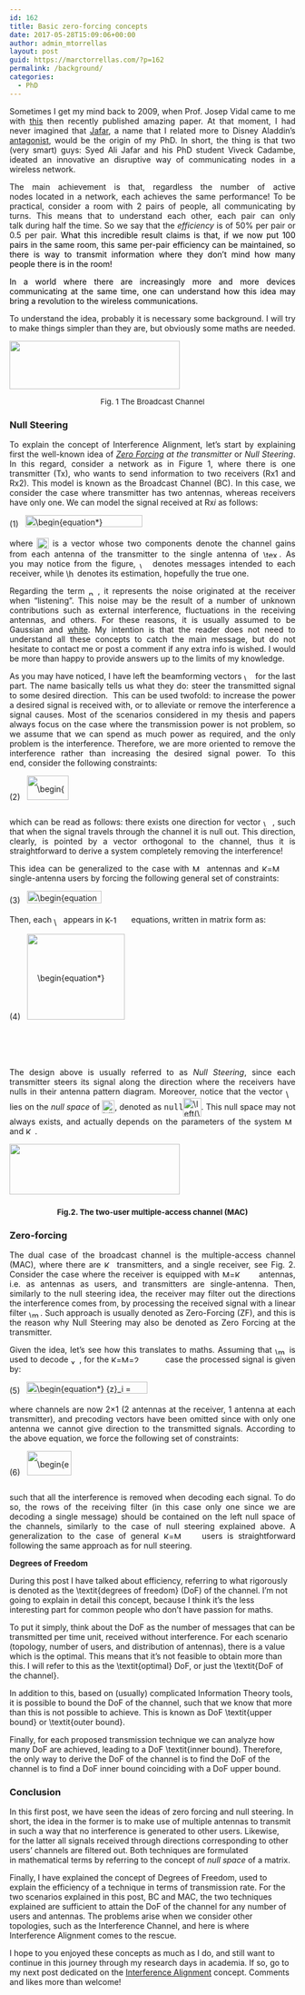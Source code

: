 ```yaml
---
id: 162
title: Basic zero-forcing concepts
date: 2017-05-28T15:09:06+00:00
author: admin_mtorrellas
layout: post
guid: https://marctorrellas.com/?p=162
permalink: /background/
categories:
  - PhD
---
```

<p style="text-align: justify;">
  Sometimes I get my mind back to 2009, when Prof. Josep Vidal came to me with <a href="https://arxiv.org/abs/0707.0323">this</a> then recently published amazing paper. At that moment, I had never imagined that <a href="http://www.ece.uci.edu/~syed/">Jafar</a>, a name that I related more to Disney Aladdin&#8217;s <a href="https://en.wikipedia.org/wiki/List_of_Disney%27s_Aladdin_characters#Jafar">antagonist</a>, would be the origin of my PhD. In short, the thing is that two (very smart) guys: Syed Ali Jafar and his PhD student Viveck Cadambe, ideated an innovative an disruptive way of communicating nodes in a wireless network.
</p>

<p style="text-align: justify;">
  The main achievement is that, regardless the number of active nodes located in a network, each achieves the same performance! To be practical, consider a room with 2 pairs of people, all communicating by turns. This means that to understand each other, each pair can only talk during half the time. So we say that the <em>efficiency </em>is of 50% per pair or 0.5 per pair<span style="color: #000000;">. What this incredible result claims is that, if we now put 100 pairs in the same room, this same per-pair efficiency can be maintained, so there is way to transmit information where they don&#8217;t mind how many people there is in the room!</span>
</p>

<p style="text-align: justify;">
  <span style="color: #000000;">In a world where there are increasingly more and more devices communicating at the same time, one can understand how this idea may bring a revolution to the wireless communications.</span>
</p>

<p style="text-align: justify;">
  To understand the idea, probably it is necessary some background. I will try to make things simpler than they are, but obviously some maths are needed.
</p>

<img class="aligncenter" src="https://marctorrellas.com/wp-content/uploads/2016/11/BC-300x85.png" width="300" height="85" />

<p style="text-align: center;">
  <span style="font-size: 10pt;">Fig. 1 The Broadcast Channel</span>
</p>

### **Null Steering**

<p style="text-align: justify;">
  To explain the concept of Interference Alignment, let&#8217;s start by explaining first the well-known idea of <em><a href="https://en.wikipedia.org/wiki/Zero-forcing_precoding">Zero Forcing</a> at the transmitter</em> or <em>Null Steering</em>. In this regard, consider a network as in Figure 1, where there is one transmitter (Tx), who wants to send information to two receivers (Rx1 and Rx2). This model is known as the Broadcast Channel (BC). In this case, we consider the case where transmitter has two antennas, whereas receivers have only one. We can model the signal received at Rx<em>i </em>as follows:
</p>

<p align="center">
  <p class="ql-center-displayed-equation" style="line-height: 21px;">
    <span class="ql-right-eqno"> (1) </span><span class="ql-left-eqno"> &nbsp; </span><img src="https://marctorrellas.com/wp-content/ql-cache/quicklatex.com-7654ac202d06e64475fadb92b6bc35e3_l3.png" height="21" width="206" class="ql-img-displayed-equation quicklatex-auto-format" alt="&#92;&#98;&#101;&#103;&#105;&#110;&#123;&#101;&#113;&#117;&#97;&#116;&#105;&#111;&#110;&#42;&#125;&#32;&#92;&#100;&#105;&#115;&#112;&#108;&#97;&#121;&#115;&#116;&#121;&#108;&#101;&#32;&#123;&#121;&#125;&#95;&#105;&#32;&#61;&#32;&#92;&#109;&#97;&#116;&#104;&#98;&#102;&#123;&#104;&#125;&#94;&#84;&#95;&#105;&#32;&#40;&#92;&#109;&#97;&#116;&#104;&#98;&#102;&#123;&#118;&#125;&#95;&#49;&#32;&#120;&#95;&#49;&#32;&#43;&#32;&#92;&#109;&#97;&#116;&#104;&#98;&#102;&#123;&#118;&#125;&#95;&#50;&#32;&#120;&#95;&#50;&#41;&#32;&#43;&#32;&#110;&#95;&#105;&#32;&#36;&#32;&#32;&#32;&#92;&#101;&#110;&#100;&#123;&#101;&#113;&#117;&#97;&#116;&#105;&#111;&#110;&#42;&#125;" title="Rendered by QuickLaTeX.com" />
  </p>
</p>

<p style="text-align: justify;">
  where <img src="https://marctorrellas.com/wp-content/ql-cache/quicklatex.com-833e20fb9788dec8352906b92ffc7868_l3.png" class="ql-img-inline-formula quicklatex-auto-format" alt="&#92;&#109;&#97;&#116;&#104;&#98;&#102;&#123;&#104;&#125;&#94;&#84;&#95;&#105;" title="Rendered by QuickLaTeX.com" height="20" width="21" style="vertical-align: -5px;" /> is a vector whose two components denote the channel gains from each antenna of the transmitter to the single antenna of <img src="https://marctorrellas.com/wp-content/ql-cache/quicklatex.com-12c40f46b92902d433b0d32f12e646c5_l3.png" class="ql-img-inline-formula quicklatex-auto-format" alt="&#92;&#116;&#101;&#120;&#116;&#123;&#82;&#120;&#125;&#105;" title="Rendered by QuickLaTeX.com" height="13" width="28" style="vertical-align: -1px;" />. As you may notice from the figure, <img src="https://marctorrellas.com/wp-content/ql-cache/quicklatex.com-e263b110e89016895180fee26a0cf4c2_l3.png" class="ql-img-inline-formula quicklatex-auto-format" alt="&#92;&#109;&#97;&#116;&#104;&#98;&#102;&#123;&#120;&#125;&#95;&#105;" title="Rendered by QuickLaTeX.com" height="11" width="16" style="vertical-align: -3px;" /> denotes messages intended to each receiver, while <img src="https://marctorrellas.com/wp-content/ql-cache/quicklatex.com-c9565c8012e2ff3ad5c283da5e14acd0_l3.png" class="ql-img-inline-formula quicklatex-auto-format" alt="&#92;&#104;&#97;&#116;&#123;&#92;&#109;&#97;&#116;&#104;&#98;&#102;&#123;&#120;&#125;&#125;&#95;&#105;" title="Rendered by QuickLaTeX.com" height="16" width="16" style="vertical-align: -3px;" /> denotes its estimation, hopefully the true one.
</p>

<p style="text-align: justify;">
  Regarding the term <img src="https://marctorrellas.com/wp-content/ql-cache/quicklatex.com-535592e0f2b99655e0c6d4a23f926704_l3.png" class="ql-img-inline-formula quicklatex-auto-format" alt="&#110;&#95;&#105;" title="Rendered by QuickLaTeX.com" height="11" width="16" style="vertical-align: -3px;" />, it represents the noise originated at the receiver when &#8220;listening&#8221;. This noise may be the result of a number of unknown contributions such as external interference, fluctuations in the receiving antennas, and others. For these reasons, it is usually assumed to be Gaussian and <a href="https://en.wikipedia.org/wiki/White_noise">white</a>. My intention is that the reader does not need to understand all these concepts to catch the main message, but do not hesitate to contact me or post a comment if any extra info is wished. I would be more than happy to provide answers up to the limits of my knowledge.
</p>

<p style="text-align: justify;">
  As you may have noticed, I have left the beamforming vectors <img src="https://marctorrellas.com/wp-content/ql-cache/quicklatex.com-26a62ea405d164d914a162c6fc197300_l3.png" class="ql-img-inline-formula quicklatex-auto-format" alt="&#92;&#109;&#97;&#116;&#104;&#98;&#102;&#123;&#118;&#125;&#95;&#105;" title="Rendered by QuickLaTeX.com" height="12" width="16" style="vertical-align: -3px;" /> for the last part. The name basically tells us what they do: steer the transmitted signal to some desired direction.  This can be used twofold: to increase the power a desired signal is received with, or to alleviate or remove the interference a signal causes. Most of the scenarios considered in my thesis and papers always focus on the case where the transmission power is not problem, so we assume that we can spend as much power as required, and the only problem is the interference. Therefore, we are more oriented to remove the interference rather than increasing the desired signal power. To this end, consider the following constraints:
</p>

<p style="text-align: center;">
  <p class="ql-center-displayed-equation" style="line-height: 43px;">
    <span class="ql-right-eqno"> (2) </span><span class="ql-left-eqno"> &nbsp; </span><img src="https://marctorrellas.com/wp-content/ql-cache/quicklatex.com-aedb85e6b4d3ee9e465cfb5b2c4ae4cd_l3.png" height="43" width="73" class="ql-img-displayed-equation quicklatex-auto-format" alt="&#92;&#98;&#101;&#103;&#105;&#110;&#123;&#101;&#113;&#117;&#97;&#116;&#105;&#111;&#110;&#42;&#125;&#32;&#92;&#98;&#101;&#103;&#105;&#110;&#123;&#109;&#97;&#116;&#114;&#105;&#120;&#125;&#92;&#109;&#97;&#116;&#104;&#98;&#102;&#123;&#104;&#125;&#94;&#84;&#95;&#49;&#32;&#92;&#109;&#97;&#116;&#104;&#98;&#102;&#123;&#118;&#125;&#95;&#50;&#32;&#61;&#32;&#48;&#32;&#92;&#92;&#32;&#92;&#109;&#97;&#116;&#104;&#98;&#102;&#123;&#104;&#125;&#94;&#84;&#95;&#50;&#32;&#92;&#109;&#97;&#116;&#104;&#98;&#102;&#123;&#118;&#125;&#95;&#49;&#32;&#61;&#32;&#48;&#32;&#92;&#101;&#110;&#100;&#123;&#109;&#97;&#116;&#114;&#105;&#120;&#125;&#32;&#36;&#32;&#32;&#32;&#32;&#92;&#101;&#110;&#100;&#123;&#101;&#113;&#117;&#97;&#116;&#105;&#111;&#110;&#42;&#125;" title="Rendered by QuickLaTeX.com" />
  </p>
</p>

<p style="text-align: justify;">
  which can be read as follows: there exists one direction for vector <img src="https://marctorrellas.com/wp-content/ql-cache/quicklatex.com-26a62ea405d164d914a162c6fc197300_l3.png" class="ql-img-inline-formula quicklatex-auto-format" alt="&#92;&#109;&#97;&#116;&#104;&#98;&#102;&#123;&#118;&#125;&#95;&#105;" title="Rendered by QuickLaTeX.com" height="12" width="16" style="vertical-align: -3px;" />, such that when the signal travels through the channel it is null out. This direction, clearly, is pointed by a vector orthogonal to the channel, thus it is straightforward to derive a system completely removing the interference!
</p>

<p style="text-align: justify;">
  This idea can be generalized to the case with <img src="https://marctorrellas.com/wp-content/ql-cache/quicklatex.com-316287c6f5fadf7cd4af9475c28d18d1_l3.png" class="ql-img-inline-formula quicklatex-auto-format" alt="&#77;" title="Rendered by QuickLaTeX.com" height="12" width="19" style="vertical-align: 0px;" /> antennas and <img src="https://marctorrellas.com/wp-content/ql-cache/quicklatex.com-f14690ce7d5e650372f8e91fb634b128_l3.png" class="ql-img-inline-formula quicklatex-auto-format" alt="&#75;&#61;&#77;" title="Rendered by QuickLaTeX.com" height="12" width="59" style="vertical-align: 0px;" /> single-antenna users by forcing the following general set of constraints:
</p>

<p style="text-align: center;">
  <p class="ql-center-displayed-equation" style="line-height: 22px;">
    <span class="ql-right-eqno"> (3) </span><span class="ql-left-eqno"> &nbsp; </span><img src="https://marctorrellas.com/wp-content/ql-cache/quicklatex.com-995336f91da2c84fa2c302e334c3d7f6_l3.png" height="22" width="131" class="ql-img-displayed-equation quicklatex-auto-format" alt="&#92;&#98;&#101;&#103;&#105;&#110;&#123;&#101;&#113;&#117;&#97;&#116;&#105;&#111;&#110;&#42;&#125;&#32;&#92;&#100;&#105;&#115;&#112;&#108;&#97;&#121;&#115;&#116;&#121;&#108;&#101;&#32;&#92;&#109;&#97;&#116;&#104;&#98;&#102;&#123;&#104;&#125;&#94;&#84;&#95;&#105;&#32;&#92;&#109;&#97;&#116;&#104;&#98;&#102;&#123;&#118;&#125;&#95;&#106;&#32;&#61;&#32;&#48;&#44;&#32;&#92;&#44;&#32;&#92;&#102;&#111;&#114;&#97;&#108;&#108;&#32;&#106;&#32;&#92;&#110;&#101;&#113;&#32;&#105;&#32;&#92;&#101;&#110;&#100;&#123;&#101;&#113;&#117;&#97;&#116;&#105;&#111;&#110;&#42;&#125;" title="Rendered by QuickLaTeX.com" />
  </p>
</p>

Then, each  <img src="https://marctorrellas.com/wp-content/ql-cache/quicklatex.com-47fff14a3e3b0fc5842a2e5572003b2e_l3.png" class="ql-img-inline-formula quicklatex-auto-format" alt="&#92;&#109;&#97;&#116;&#104;&#98;&#102;&#123;&#118;&#125;&#95;&#106;" title="Rendered by QuickLaTeX.com" height="15" width="17" style="vertical-align: -6px;" />appears in  <img src="https://marctorrellas.com/wp-content/ql-cache/quicklatex.com-cb5fae6060a520388d222c2ed82c73ff_l3.png" class="ql-img-inline-formula quicklatex-auto-format" alt="&#75;&#45;&#49;" title="Rendered by QuickLaTeX.com" height="13" width="46" style="vertical-align: -1px;" />equations, written in matrix form as:

<p style="text-align: center;">
  <p class="ql-center-displayed-equation" style="line-height: 151px;">
    <span class="ql-right-eqno"> (4) </span><span class="ql-left-eqno"> &nbsp; </span><img src="https://marctorrellas.com/wp-content/ql-cache/quicklatex.com-e261438316c4b9a86203ff513a71a110_l3.png" height="151" width="172" class="ql-img-displayed-equation quicklatex-auto-format" alt="&#92;&#98;&#101;&#103;&#105;&#110;&#123;&#101;&#113;&#117;&#97;&#116;&#105;&#111;&#110;&#42;&#125;&#32;&#92;&#100;&#105;&#115;&#112;&#108;&#97;&#121;&#115;&#116;&#121;&#108;&#101;&#32;&#92;&#98;&#101;&#103;&#105;&#110;&#123;&#98;&#109;&#97;&#116;&#114;&#105;&#120;&#125;&#92;&#109;&#97;&#116;&#104;&#98;&#102;&#123;&#104;&#125;&#94;&#84;&#95;&#105;&#32;&#92;&#92;&#32;&#92;&#118;&#100;&#111;&#116;&#115;&#32;&#92;&#92;&#32;&#92;&#109;&#97;&#116;&#104;&#98;&#102;&#123;&#104;&#125;&#94;&#84;&#95;&#123;&#105;&#45;&#49;&#125;&#92;&#92;&#32;&#32;&#92;&#109;&#97;&#116;&#104;&#98;&#102;&#123;&#104;&#125;&#94;&#84;&#95;&#123;&#105;&#45;&#49;&#125;&#32;&#92;&#92;&#32;&#92;&#118;&#100;&#111;&#116;&#115;&#32;&#92;&#92;&#32;&#92;&#109;&#97;&#116;&#104;&#98;&#102;&#123;&#104;&#125;&#94;&#84;&#95;&#123;&#75;&#125;&#32;&#92;&#101;&#110;&#100;&#123;&#98;&#109;&#97;&#116;&#114;&#105;&#120;&#125;&#32;&#92;&#109;&#97;&#116;&#104;&#98;&#102;&#123;&#118;&#125;&#95;&#106;&#32;&#61;&#32;&#92;&#116;&#105;&#108;&#100;&#101;&#123;&#92;&#109;&#97;&#116;&#104;&#98;&#102;&#123;&#72;&#125;&#125;&#95;&#106;&#92;&#109;&#97;&#116;&#104;&#98;&#102;&#123;&#118;&#125;&#95;&#106;&#32;&#61;&#32;&#92;&#109;&#97;&#116;&#104;&#98;&#102;&#123;&#48;&#125;&#32;&#92;&#101;&#110;&#100;&#123;&#101;&#113;&#117;&#97;&#116;&#105;&#111;&#110;&#42;&#125;" title="Rendered by QuickLaTeX.com" />
  </p>
</p>

<p style="text-align: justify;">
  The design above is usually referred to as <em>Null Steering</em>, since each transmitter steers its signal along the direction where the receivers have nulls in their antenna pattern diagram. Moreover, notice that the vector <img src="https://marctorrellas.com/wp-content/ql-cache/quicklatex.com-47fff14a3e3b0fc5842a2e5572003b2e_l3.png" class="ql-img-inline-formula quicklatex-auto-format" alt="&#92;&#109;&#97;&#116;&#104;&#98;&#102;&#123;&#118;&#125;&#95;&#106;" title="Rendered by QuickLaTeX.com" height="15" width="17" style="vertical-align: -6px;" /> lies on the <em>null space</em> of <img src="https://marctorrellas.com/wp-content/ql-cache/quicklatex.com-6b1e5caf0bde9b4fe9a579cd0c26a3ad_l3.png" class="ql-img-inline-formula quicklatex-auto-format" alt="&#92;&#116;&#105;&#108;&#100;&#101;&#123;&#92;&#109;&#97;&#116;&#104;&#98;&#102;&#123;&#72;&#125;&#125;&#95;&#106;" title="Rendered by QuickLaTeX.com" height="23" width="22" style="vertical-align: -6px;" />, denoted as <span style="font-family: 'courier new', courier, monospace;">null</span><img src="https://marctorrellas.com/wp-content/ql-cache/quicklatex.com-7461bca289aadc371d2d303cb8dd3407_l3.png" class="ql-img-inline-formula quicklatex-auto-format" alt="&#92;&#108;&#101;&#102;&#116;&#40;&#92;&#116;&#105;&#108;&#100;&#101;&#123;&#92;&#109;&#97;&#116;&#104;&#98;&#102;&#123;&#72;&#125;&#125;&#92;&#114;&#105;&#103;&#104;&#116;&#41;" title="Rendered by QuickLaTeX.com" height="33" width="32" style="vertical-align: -12px;" />. This null space may not always exists, and actually depends on the parameters of the system <img src="https://marctorrellas.com/wp-content/ql-cache/quicklatex.com-316287c6f5fadf7cd4af9475c28d18d1_l3.png" class="ql-img-inline-formula quicklatex-auto-format" alt="&#77;" title="Rendered by QuickLaTeX.com" height="12" width="19" style="vertical-align: 0px;" /> and <img src="https://marctorrellas.com/wp-content/ql-cache/quicklatex.com-b760ebc707e08dd6e1888ea8da4c2454_l3.png" class="ql-img-inline-formula quicklatex-auto-format" alt="&#75;" title="Rendered by QuickLaTeX.com" height="12" width="16" style="vertical-align: 0px;" />.
</p>

<img class="size-medium wp-image-156 aligncenter" src="https://marctorrellas.com/wp-content/uploads/2016/11/2MAC-300x89.png" alt="" width="300" height="89" srcset="https://marctorrellas.com/wp-content/uploads/2016/11/2MAC-300x89.png 300w, https://marctorrellas.com/wp-content/uploads/2016/11/2MAC-768x228.png 768w, https://marctorrellas.com/wp-content/uploads/2016/11/2MAC.png 1012w" sizes="(max-width: 300px) 100vw, 300px" />

<h3 style="text-align: center;">
  <span style="font-size: 10pt;">Fig.2. The two-user multiple-access channel (MAC)</span>
</h3>

### **Zero-forcing**

<p style="text-align: justify;">
  The dual case of the broadcast channel is the multiple-access channel (MAC), where there are <img src="https://marctorrellas.com/wp-content/ql-cache/quicklatex.com-b760ebc707e08dd6e1888ea8da4c2454_l3.png" class="ql-img-inline-formula quicklatex-auto-format" alt="&#75;" title="Rendered by QuickLaTeX.com" height="12" width="16" style="vertical-align: 0px;" /> transmitters, and a single receiver, see Fig. 2. Consider the case where the receiver is equipped with <img src="https://marctorrellas.com/wp-content/ql-cache/quicklatex.com-e3415a95888e7ebf9eb102d650e81702_l3.png" class="ql-img-inline-formula quicklatex-auto-format" alt="&#77;&#61;&#75;" title="Rendered by QuickLaTeX.com" height="12" width="59" style="vertical-align: 0px;" /> antennas, i.e. as antennas as users, and transmitters are single-antenna. Then, similarly to the null steering idea, the receiver may filter out the directions the interference comes from, by processing the received signal with a linear filter <img src="https://marctorrellas.com/wp-content/ql-cache/quicklatex.com-4676a0b2ed44a93819ce563dbf9d0944_l3.png" class="ql-img-inline-formula quicklatex-auto-format" alt="&#92;&#109;&#97;&#116;&#104;&#98;&#102;&#123;&#119;&#125;&#95;&#105;" title="Rendered by QuickLaTeX.com" height="12" width="20" style="vertical-align: -3px;" />. Such approach is usually denoted as Zero-Forcing (ZF), and this is the reason why Null Steering may also be denoted as Zero Forcing at the transmitter.
</p>

<p style="text-align: justify;">
  Given the idea, let&#8217;s see how this translates to maths. Assuming that <img src="https://marctorrellas.com/wp-content/ql-cache/quicklatex.com-4676a0b2ed44a93819ce563dbf9d0944_l3.png" class="ql-img-inline-formula quicklatex-auto-format" alt="&#92;&#109;&#97;&#116;&#104;&#98;&#102;&#123;&#119;&#125;&#95;&#105;" title="Rendered by QuickLaTeX.com" height="12" width="20" style="vertical-align: -3px;" /> is used to decode <img src="https://marctorrellas.com/wp-content/ql-cache/quicklatex.com-00fcdab0346c01a638ca045594942fb6_l3.png" class="ql-img-inline-formula quicklatex-auto-format" alt="&#120;&#95;&#105;" title="Rendered by QuickLaTeX.com" height="11" width="15" style="vertical-align: -3px;" />, for the <img src="https://marctorrellas.com/wp-content/ql-cache/quicklatex.com-9c3dce8a94a2d6e145b93bb717d7bfa0_l3.png" class="ql-img-inline-formula quicklatex-auto-format" alt="&#75;&#61;&#77;&#61;&#50;" title="Rendered by QuickLaTeX.com" height="12" width="91" style="vertical-align: 0px;" /> case the processed signal is given by:
</p>

<p style="text-align: justify;">
  <p class="ql-center-displayed-equation" style="line-height: 21px;">
    <span class="ql-right-eqno"> (5) </span><span class="ql-left-eqno"> &nbsp; </span><img src="https://marctorrellas.com/wp-content/ql-cache/quicklatex.com-e639a4aaacb3a605b637751d01d22a2a_l3.png" height="21" width="213" class="ql-img-displayed-equation quicklatex-auto-format" alt="&#92;&#98;&#101;&#103;&#105;&#110;&#123;&#101;&#113;&#117;&#97;&#116;&#105;&#111;&#110;&#42;&#125;&#32;&#123;&#122;&#125;&#95;&#105;&#32;&#61;&#32;&#92;&#109;&#97;&#116;&#104;&#98;&#102;&#123;&#119;&#125;&#94;&#84;&#95;&#105;&#32;&#92;&#108;&#101;&#102;&#116;&#40;&#32;&#92;&#109;&#97;&#116;&#104;&#98;&#102;&#123;&#104;&#125;&#95;&#49;&#32;&#120;&#95;&#49;&#32;&#43;&#32;&#92;&#109;&#97;&#116;&#104;&#98;&#102;&#123;&#104;&#125;&#95;&#50;&#32;&#120;&#95;&#50;&#32;&#43;&#92;&#109;&#97;&#116;&#104;&#98;&#102;&#123;&#110;&#125;&#95;&#105;&#32;&#92;&#114;&#105;&#103;&#104;&#116;&#41;&#32;&#36;&#32;&#32;&#32;&#92;&#101;&#110;&#100;&#123;&#101;&#113;&#117;&#97;&#116;&#105;&#111;&#110;&#42;&#125;" title="Rendered by QuickLaTeX.com" />
  </p>
</p>

<p style="text-align: justify;">
  where channels are now 2&#215;1 (2 antennas at the receiver, 1 antenna at each transmitter), and precoding vectors have been omitted since with only one antenna we cannot give direction to the transmitted signals. According to the above equation, we force the following set of constraints:
</p>

<p style="text-align: justify;">
  <p class="ql-center-displayed-equation" style="line-height: 43px;">
    <span class="ql-right-eqno"> (6) </span><span class="ql-left-eqno"> &nbsp; </span><img src="https://marctorrellas.com/wp-content/ql-cache/quicklatex.com-a9a4dd42ad62db0dc65828fe42194140_l3.png" height="43" width="78" class="ql-img-displayed-equation quicklatex-auto-format" alt="&#92;&#98;&#101;&#103;&#105;&#110;&#123;&#101;&#113;&#117;&#97;&#116;&#105;&#111;&#110;&#42;&#125;&#32;&#92;&#98;&#101;&#103;&#105;&#110;&#123;&#109;&#97;&#116;&#114;&#105;&#120;&#125;&#32;&#92;&#109;&#97;&#116;&#104;&#98;&#102;&#123;&#119;&#125;&#94;&#84;&#95;&#49;&#32;&#92;&#109;&#97;&#116;&#104;&#98;&#102;&#123;&#104;&#125;&#95;&#50;&#32;&#61;&#32;&#92;&#109;&#97;&#116;&#104;&#98;&#102;&#123;&#48;&#125;&#32;&#92;&#92;&#32;&#92;&#109;&#97;&#116;&#104;&#98;&#102;&#123;&#119;&#125;&#94;&#84;&#95;&#50;&#32;&#92;&#109;&#97;&#116;&#104;&#98;&#102;&#123;&#104;&#125;&#95;&#49;&#32;&#61;&#32;&#92;&#109;&#97;&#116;&#104;&#98;&#102;&#123;&#48;&#125;&#32;&#92;&#101;&#110;&#100;&#123;&#109;&#97;&#116;&#114;&#105;&#120;&#125;&#92;&#101;&#110;&#100;&#123;&#101;&#113;&#117;&#97;&#116;&#105;&#111;&#110;&#42;&#125;" title="Rendered by QuickLaTeX.com" />
  </p>
</p>

<p style="text-align: justify;">
  such that all the interference is removed when decoding each signal. To do so, the rows of the receiving filter (in this case only one since we are decoding a single message) should be contained on the left null space of the channels, similarly to the case of null steering explained above. A generalization to the case of general <img src="https://marctorrellas.com/wp-content/ql-cache/quicklatex.com-f14690ce7d5e650372f8e91fb634b128_l3.png" class="ql-img-inline-formula quicklatex-auto-format" alt="&#75;&#61;&#77;" title="Rendered by QuickLaTeX.com" height="12" width="59" style="vertical-align: 0px;" /> users is straightforward following the same approach as for null steering.
</p>

**Degrees of Freedom**

During this post I have talked about efficiency, referring to what rigorously is denoted as the \textit{degrees of freedom} (DoF) of the channel. I&#8217;m not going to explain in detail this concept, because I think it&#8217;s the less interesting part for common people who don&#8217;t have passion for maths.

To put it simply, think about the DoF as the number of messages that can be transmitted per time unit, received without interference. For each scenario (topology, number of users, and distribution of antennas), there is a value which is the optimal. This means that it&#8217;s not feasible to obtain more than this. I will refer to this as the \textit{optimal} DoF, or just the \textit{DoF of the channel}.

In addition to this, based on (usually) complicated Information Theory tools, it is possible to bound the DoF of the channel, such that we know that more than this is not possible to achieve. This is known as DoF \textit{upper bound} or \textit{outer bound}.

Finally, for each proposed transmission technique we can analyze how many DoF are achieved, leading to a DoF \textit{inner bound}. Therefore, the only way to derive the DoF of the channel is to find the DoF of the channel is to find a DoF inner bound coinciding with a DoF upper bound.

### **Conclusion**

In this first post, we have seen the ideas of zero forcing and null steering. In short, the idea in the former is to make use of multiple antennas to transmit in such a way that no interference is generated to other users. Likewise, for the latter all signals received through directions corresponding to other users&#8217; channels are filtered out. Both techniques are formulated in mathematical terms by referring to the concept of _null space_ of a matrix.

Finally, I have explained the concept of Degrees of Freedom, used to explain the efficiency of a technique in terms of transmission rate. For the two scenarios explained in this post, BC and MAC, the two techniques explained are sufficient to attain the DoF of the channel for any number of users and antennas. The problems arise when we consider other topologies, such as the Interference Channel, and here is where Interference Alignment comes to the rescue.

I hope to you enjoyed these concepts as much as I do, and still want to continue in this journey through my research days in academia. If so, go to my next post dedicated on the [Interference Alignment](https://marctorrellas.com/interference-alignment/) concept. Comments and likes more than welcome!

&nbsp;

<div id="wp-ulike-post-162" class="wpulike wpulike-default " >
  <div class="wp_ulike_general_class wp_ulike_is_unliked">
    <a data-ulike-id="162" data-ulike-nonce="f199d2e9c3" data-ulike-type="likeThis" data-ulike-status="3" class="wp_ulike_btn wp_ulike_put_image"> </a> <span class="count-box"></span>
  </div>
</div>